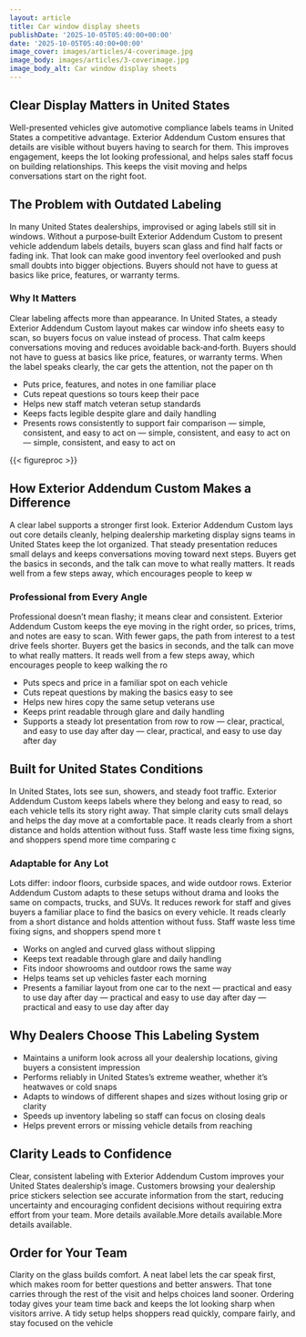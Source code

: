 ```yaml
---
layout: article
title: Car window display sheets
publishDate: '2025-10-05T05:40:00+00:00'
date: '2025-10-05T05:40:00+00:00'
image_cover: images/articles/4-coverimage.jpg
image_body: images/articles/3-coverimage.jpg
image_body_alt: Car window display sheets
---
```



## Clear Display Matters in United States
Well-presented vehicles give automotive compliance labels teams in United States a competitive advantage. Exterior Addendum Custom ensures that details are visible without buyers having to search for them. This improves engagement, keeps the lot looking professional, and helps sales staff focus on building relationships. This keeps the visit moving and helps conversations start on the right foot.

## The Problem with Outdated Labeling
In many United States dealerships, improvised or aging labels still sit in windows. Without a purpose‑built Exterior Addendum Custom to present vehicle addendum labels details, buyers scan glass and find half facts or fading ink. That look can make good inventory feel overlooked and push small doubts into bigger objections. Buyers should not have to guess at basics like price, features, or warranty terms.

### Why It Matters
Clear labeling affects more than appearance. In United States, a steady Exterior Addendum Custom layout makes car window info sheets easy to scan, so buyers focus on value instead of process. That calm keeps conversations moving and reduces avoidable back‑and‑forth. Buyers should not have to guess at basics like price, features, or warranty terms. When the label speaks clearly, the car gets the attention, not the paper on th

- Puts price, features, and notes in one familiar place
- Cuts repeat questions so tours keep their pace
- Helps new staff match veteran setup standards
- Keeps facts legible despite glare and daily handling
- Presents rows consistently to support fair comparison — simple, consistent, and easy to act on — simple, consistent, and easy to act on — simple, consistent, and easy to act on

{{< figureproc >}}

## How Exterior Addendum Custom Makes a Difference
A clear label supports a stronger first look. Exterior Addendum Custom lays out core details cleanly, helping dealership marketing display signs teams in United States keep the lot organized. That steady presentation reduces small delays and keeps conversations moving toward next steps.  Buyers get the basics in seconds, and the talk can move to what really matters.  It reads well from a few steps away, which encourages people to keep w

### Professional from Every Angle
Professional doesn’t mean flashy; it means clear and consistent. Exterior Addendum Custom keeps the eye moving in the right order, so prices, trims, and notes are easy to scan. With fewer gaps, the path from interest to a test drive feels shorter.  Buyers get the basics in seconds, and the talk can move to what really matters.  It reads well from a few steps away, which encourages people to keep walking the ro

- Puts specs and price in a familiar spot on each vehicle
- Cuts repeat questions by making the basics easy to see
- Helps new hires copy the same setup veterans use
- Keeps print readable through glare and daily handling
- Supports a steady lot presentation from row to row — clear, practical, and easy to use day after day — clear, practical, and easy to use day after day

## Built for United States Conditions
In United States, lots see sun, showers, and steady foot traffic. Exterior Addendum Custom keeps labels where they belong and easy to read, so each vehicle tells its story right away. That simple clarity cuts small delays and helps the day move at a comfortable pace. It reads clearly from a short distance and holds attention without fuss. Staff waste less time fixing signs, and shoppers spend more time comparing c

### Adaptable for Any Lot
Lots differ: indoor floors, curbside spaces, and wide outdoor rows. Exterior Addendum Custom adapts to these setups without drama and looks the same on compacts, trucks, and SUVs. It reduces rework for staff and gives buyers a familiar place to find the basics on every vehicle. It reads clearly from a short distance and holds attention without fuss. Staff waste less time fixing signs, and shoppers spend more t

- Works on angled and curved glass without slipping
- Keeps text readable through glare and daily handling
- Fits indoor showrooms and outdoor rows the same way
- Helps teams set up vehicles faster each morning
- Presents a familiar layout from one car to the next — practical and easy to use day after day — practical and easy to use day after day — practical and easy to use day after day

## Why Dealers Choose This Labeling System
- Maintains a uniform look across all your dealership locations, giving buyers a consistent impression
- Performs reliably in United States’s extreme weather, whether it’s heatwaves or cold snaps
- Adapts to windows of different shapes and sizes without losing grip or clarity
- Speeds up inventory labeling so staff can focus on closing deals
- Helps prevent errors or missing vehicle details from reaching

## Clarity Leads to Confidence
Clear, consistent labeling with Exterior Addendum Custom improves your United States dealership’s image. Customers browsing your dealership price stickers selection see accurate information from the start, reducing uncertainty and encouraging confident decisions without requiring extra effort from your team. More details available.More details available.More details available.

## Order for Your Team
Clarity on the glass builds comfort. A neat label lets the car speak first, which makes room for better questions and better answers. That tone carries through the rest of the visit and helps choices land sooner.  Ordering today gives your team time back and keeps the lot looking sharp when visitors arrive.  A tidy setup helps shoppers read quickly, compare fairly, and stay focused on the vehicle

